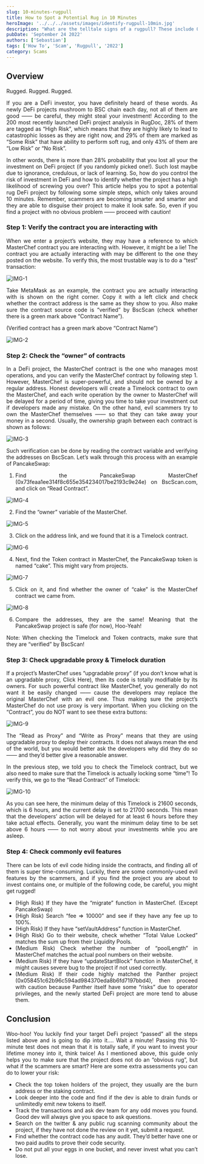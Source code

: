 ```yaml
---
slug: 10-minutes-rugpull
title: How to Spot a Potential Rug in 10 Minutes
heroImage: '../../../assets/images/identify-rugpull-10min.jpg'
description: "What are the telltale signs of a rugpull? These include Overcentralization, Unverified contracts & Malicious Functions!"
pubDate: 'September 24 2022'
authors: ['Sebastian']
tags: ['How To', 'Scam', 'Rugpull', '2022']
category: Scams
---
```


## Overview

<div align="justify">

Rugged. Rugged. Rugged.

If you are a DeFi investor, you have definitely heard of these words. As newly DeFi projects mushroom to BSC chain each day, not all of them are good —— be careful, they might steal your investment! According to the 200 most recently launched DeFi project analysis in RugDoc, 28% of them are tagged as “High Risk”, which means that they are highly likely to lead to catastrophic losses as they are right now, and 29% of them are marked as “Some Risk” that have ability to perform soft rug, and only 43% of them are “Low Risk” or “No Risk”.

In other words, there is more than 28% probability that you lost all your the investment on DeFi project (if you randomly picked one!). Such lost maybe due to ignorance, credulous, or lack of learning. So, how do you control the risk of investment in DeFi and how to identify whether the project has a high likelihood of screwing you over? This article helps you to spot a potential rug DeFi project by following some simple steps, which only takes around 10 minutes. Remember, scammers are becoming smarter and smarter and they are able to disguise their project to make it look safe. So, even if you find a project with no obvious problem —— proceed with caution!

### Step 1: Verify the contract you are interacting with

When we enter a project’s website, they may have a reference to which MasterChef contract you are interacting with. However, it might be a lie! The contract you are actually interacting with may be different to the one they posted on the website. To verify this, the most trustable way is to do a “test” transaction: 

![IMG-1](./image_23-30-20.png)


Take MetaMask as an example, the contract you are actually interacting with is shown on the right corner. Copy it with a left click and check whether the contract address is the same as they show to you. Also make sure the contract source code is “verified” by BscScan (check whether there is a green mark above “Contract Name”). 

(Verified contract has a green mark above “Contract Name”)

![IMG-2](./image_23-30-51.png)

### Step 2: Check the “owner” of contracts

In a DeFi project, the MasterChef contract is the one who manages most operations, and you can verify the MasterChef contract by following step 1. However, MasterChef is super-powerful, and should not be owned by a regular address. Honest developers will create a Timelock contract to own the MasterChef, and each write operation by the owner to MasterChef will be delayed for a period of time, giving you time to take your investment out if developers made any mistake. On the other hand, evil scammers try to own the MasterChef themselves —— so that they can take away your money in a second. Usually, the ownership graph between each contract is shown as follows: 

![IMG-3](./image_23-30-51.png)

Such verification can be done by reading the contract variable and verifying the addresses on BscScan. Let’s walk through this process with an example of PancakeSwap:

1. Find the PancakeSwap MasterChef (0x73feaa1ee314f8c655e354234017be2193c9e24e) on BscScan.com, and click on “Read Contract”. 

![IMG-4](./image_23-31-58.png)

2. Find the “owner” variable of the MasterChef.

![IMG-5](./image_23-32-53.png)

3. Click on the address link, and we found that it is a Timelock contract.

![IMG-6](./image_23-33-41.png)

4. Next, find the Token contract in MasterChef, the PancakeSwap token is named “cake”. This might vary from projects. 

![IMG-7](./image_23-34-41.png)

5. Click on it, and find whether the owner of “cake” is the MasterChef contract we came from. 

![IMG-8](./image_23-35-0.png)

6. Compare the addresses, they are the same! Meaning that the PancakeSwap project is safe (for now), Hoo-Yeah!

Note: When checking the Timelock and Token contracts, make sure that they are “verified” by BscScan!


### Step 3: Check upgradable proxy & Timelock duration

If a project’s MasterChef uses “upgradable proxy” (if you don’t know what is an upgradable proxy, Click Here), then its code is totally modifiable by its owners. For such powerful contract like MasterChef, you generally do not want it be easily changed —— cause the developers may replace the original MasterChef with an evil one. Thus making sure the project’s MasterChef do not use proxy is very important. When you clicking on the “Contract”, you do NOT want to see these extra buttons: 

![IMG-9](./image_23-35-28.png)

The “Read as Proxy” and “Write as Proxy” means that they are using upgradable proxy to deploy their contracts. It does not always mean the end of the world, but you would better ask the developers why did they do so —— and they’d better give a reasonable answer.

In the previous step, we told you to check the Timelock contract, but we also need to make sure that the Timelock is actually locking some “time”! To verify this, we go to the “Read Contract” of Timelock: 

![IMG-10](./image_23-36-16.png)

As you can see here, the minimum delay of this Timelock is 21600 seconds, which is 6 hours, and the current delay is set to 21700 seconds. This mean that the developers’ action will be delayed for at least 6 hours before they take actual effects. Generally, you want the minimum delay time to be set above 6 hours —— to not worry about your investments while you are asleep.

### Step 4: Check commonly evil features

There can be lots of evil code hiding inside the contracts, and finding all of them is super time-consuming. Luckily, there are some commonly-used evil features by the scammers, and if you find the project you are about to invest contains one, or multiple of the following code, be careful, you might get rugged!

* (High Risk) If they have the “migrate” function in MasterChef. (Except PancakeSwap)
* (High Risk) Search “fee => 10000” and see if they have any fee up to 100%.
* (High Risk) If they have “setVaultAddress” function in MasterChef.
* (High Risk) Go to their website, check whether “Total Value Locked” matches the sum up from their Liquidity Pools.
* (Medium Risk) Check whether the number of “poolLength” in MasterChef matches the actual pool numbers on their website.
* (Medium Risk) If they have “updateStartBlock” function in MasterChef, it might causes severe bug to the project if not used correctly.
* (Medium Risk) If their code highly matched the Panther project (0x058451c62b96c594ad984370eda8b6fd7197bbd4), then proceed with caution because Panther itself have some “risks” due to operator privileges, and the newly started DeFi project are more tend to abuse them.

## Conclusion

Woo-hoo! You luckily find your target DeFi project “passed” all the steps listed above and is going to dip into it…. Wait a minute! Passing this 10-minute test does not mean that it is totally safe, if you want to invest your lifetime money into it, think twice! As I mentioned above, this guide only helps you to make sure that the project does not do an “obvious rug”, but what if the scammers are smart? Here are some extra assessments you can do to lower your risk:

* Check the top token holders of the project, they usually are the burn address or the staking contract.
* Look deeper into the code and find if the dev is able to drain funds or unlimitedly emit new tokens to itself.
* Track the transactions and ask dev team for any odd moves you found. Good dev will always give you space to ask questions.
* Search on the twitter & any public rug scanning community about the project, if they have not done the review on it yet, submit a request.
* Find whether the contract code has any audit. They’d better have one or two paid audits to prove their code security.
* Do not put all your eggs in one bucket, and never invest what you can’t lose.

</div>